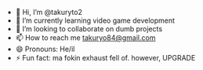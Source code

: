 - 👋 Hi, I’m @takuryto2
- 🌱 I’m currently learning video game development
- 💞️ I’m looking to collaborate on dumb projects
- 📫 How to reach me takuryo84@gmail.com
- 😄 Pronouns: He/il
- ⚡ Fun fact: ma fokin exhaust fell of. however, UPGRADE
